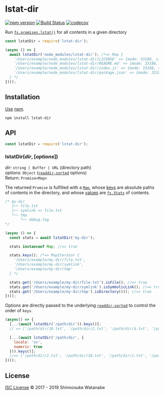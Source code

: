 # lstat-dir

[![npm version](https://img.shields.io/npm/v/lstat-dir.svg)](https://www.npmjs.com/package/lstat-dir)
[![Build Status](https://travis-ci.com/shinnn/lstat-dir.svg?branch=master)](https://travis-ci.com/shinnn/lstat-dir)
[![codecov](https://codecov.io/gh/shinnn/lstat-dir/branch/master/graph/badge.svg)](https://codecov.io/gh/shinnn/lstat-dir)

Run [`fs.promises.lstat()`](https://nodejs.org/api/fs.html#fs_fspromises_lstat_path_options) for all contents in a given directory

```javascript
const lstatDir = require('lstat-dir');

(async () => {
  await lstatDir('node_modules/lstat-dir'); /*=> Map {
    '/Users/example/node_modules/lstat-dir/LICENSE' => {mode: 33188, size: 1086, ...},
    '/Users/example/node_modules/lstat-dir/README.md' => {mode: 33188, size: 2060, ...}
    '/Users/example/node_modules/lstat-dir/index.js' => {mode: 33188, size: 124, ...}
    '/Users/example/node_modules/lstat-dir/package.json' => {mode: 33188, size: 922, ...}
  } */
})();
```

## Installation

[Use](https://docs.npmjs.com/cli/install) [npm](https://docs.npmjs.com/about-npm/).

```
npm install lstat-dir
```

## API

```javascript
const lstatDir = require('lstat-dir');
```

### lstatDir(*dir*, [*options*])

*dir*: `string | Buffer | URL` (directory path)  
*options*: `Object` ([`readdir-sorted`](https://github.com/shinnn/readdir-sorted) options)  
Return: `Promise<Map>`

The returned `Promise` is fulfilled with a [`Map`](https://developer.mozilla.org/docs/Web/JavaScript/Reference/Global_Objects/Map), whose [keys](https://developer.mozilla.org/docs/Web/JavaScript/Reference/Global_Objects/Map/keys) are absolute paths of contents in the directory, and whose [values](https://developer.mozilla.org/docs/Web/JavaScript/Reference/Global_Objects/Map/values) are [`fs.Stats`](https://nodejs.org/api/fs.html#fs_class_fs_stats) of contents.

```javascript
/* my-dir
   ├── file.txt
   ├── symlink => file.txt
   └── tmp
       └── debug.log
*/

(async () => {
  const stats = await lstatDir('my-dir');

  stats instanceof Map; //=> true

  stats.keys(); /*=> MapIterator {
    '/Users/example/my-dir/file.txt',
    '/Users/example/my-dir/symlink',
    '/Users/example/my-dir/tmp'
  } */

  stats.get('/Users/example/my-dir/file.txt').isFile(); //=> true
  stats.get('/Users/example/my-dir/symlink').isSymbolicLink(); //=> true
  stats.get('/Users/example/my-dir/tmp').isDirectory()(); //=> true
})();
```

Options are directly passed to the underlying [`readdir-sorted`](https://github.com/shinnn/readdir-sorted#readdirsortedpath--options) to control the order of `keys`.

```javascript
(async() => {
  [...(await lstatDir('/path/dir')).keys()];
  // => ['/path/dir/10.txt', '/path/dir/2.txt', '/path/dir/ä.txt', '/path/dir/z.txt']

  [...(await lstatDir('/path/dir', {
    locale: 'sv',
    numeric: true
  })).keys()];
  //=> ['/path/dir/2.txt', '/path/dir/10.txt', '/path/dir/z.txt', '/path/dir/ä.txt']
})();
```

## License

[ISC License](./LICENSE) © 2017 - 2019 Shinnosuke Watanabe
